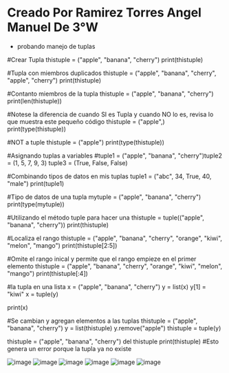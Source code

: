 #  Creado Por Ramirez Torres Angel Manuel De 3°W
-  probando manejo de tuplas

#Crear Tupla 
thistuple = ("apple", "banana", "cherry")
print(thistuple)


#Tupla con miembros duplicados 
thistuple = ("apple", "banana", "cherry", "apple", "cherry")
print(thistuple)


#Contanto miembros de la tupla
thistuple = ("apple", "banana", "cherry")
print(len(thistuple))


#Notese la diferencia de cuando SI es Tupla y cuando NO lo es, revisa lo que muestra este pequeño código 
thistuple = ("apple",)
print(type(thistuple))


#NOT a tuple
thistuple = ("apple")
print(type(thistuple))


#Asignando tuplas a variables 
#tuple1 = ("apple", "banana", "cherry")tuple2 = (1, 5, 7, 9, 3)
tuple3 = (True, False, False)


#Combinando tipos de datos en mis tuplas
tuple1 = ("abc", 34, True, 40, "male")
print(tuple1)



#Tipo de datos de una tupla
mytuple = ("apple", "banana", "cherry")
print(type(mytuple))


#Utilizando el método tuple para hacer una 
thistuple = tuple(("apple", "banana", "cherry"))
print(thistuple)

#Localiza el rango
thistuple = ("apple", "banana", "cherry", "orange", "kiwi", "melon", "mango")
print(thistuple[2:5])

#Omite el rango inical y permite que el rango empieze en el primer elemento
thistuple = ("apple", "banana", "cherry", "orange", "kiwi", "melon", "mango")
print(thistuple[:4])

#la tupla en una lista
x = ("apple", "banana", "cherry")
y = list(x)
y[1] = "kiwi"
x = tuple(y)

print(x)

#Se cambian y agregan elementos a las tuplas
thistuple = ("apple", "banana", "cherry")
y = list(thistuple)
y.remove("apple")
thistuple = tuple(y)

thistuple = ("apple", "banana", "cherry")
del thistuple
print(thistuple) #Esto genera un error porque la tupla ya no existe


![image](https://github.com/user-attachments/assets/876bb2b0-efa1-4c17-bcb5-3892a023f56f)
![image](https://github.com/user-attachments/assets/089abbbe-2bc1-4d30-84fe-ceb1acfb43a5)
![image](https://github.com/user-attachments/assets/2ba47532-9c81-4734-86df-4f0d453247fe)
![image](https://github.com/user-attachments/assets/7f035fee-aa96-4841-a723-64c8019542d7)
![image](https://github.com/user-attachments/assets/47ab315f-3de2-49c7-bfe5-20240d9ba1c0)
![image](https://github.com/user-attachments/assets/a80745cc-849e-461d-994e-fb69777b689f)





